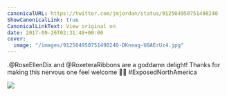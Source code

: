 ```yaml
---
canonicalURL: https://twitter.com/jmjordan/status/912504950751498240
ShowCanonicalLink: true
CanonicalLinkText: View original on
date: 2017-09-26T02:31:48+00:00
cover:
  image: "/images/912504950751498240-DKneag-U8AErUz4.jpg"
---
```

.@RoseEllenDix and @RoxeteraRibbons are a goddamn delight! Thanks for making this nervous one feel welcome 🌈😍 #ExposedNorthAmerica 

![](/images/912504950751498240-DKneag-U8AErUz4.jpg)